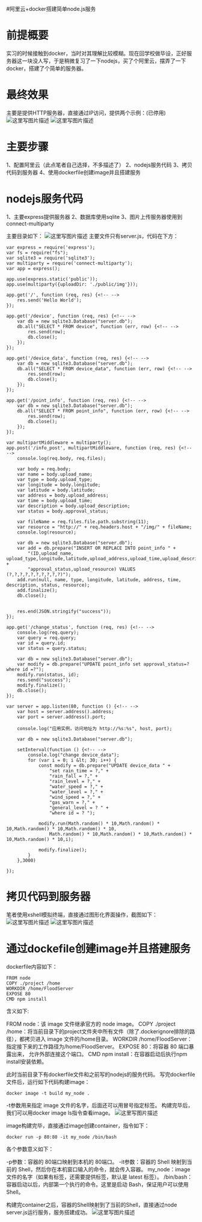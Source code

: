 #阿里云+docker搭建简单node.js服务
# 前提概要

实习的时候接触到docker，当时对其理解比较模糊。现在回学校做毕设，正好服务器这一块没人写，于是稍微复习了一下nodejs，买了个阿里云，摆弄了一下docker，搭建了个简单的服务器。

# 最终效果

主要是提供HTTP服务器，直接通过IP访问，提供两个示例：(已停用)      <img src="https://raw.githubusercontent.com/Double2hao/xujiajia_blog/main/img/16209910460670.png " alt="这里写图片描述" title="">  <img src="https://raw.githubusercontent.com/Double2hao/xujiajia_blog/main/img/16209910462761.png " alt="这里写图片描述" title="">

# 主要步骤

1、配置阿里云（此点笔者自己选择，不多描述了）  2、nodejs服务代码  3、拷贝代码到服务器  4、使用dockerfile创建image并且搭建服务

# nodejs服务代码

1、主要express提供服务器  2、数据库使用sqlite  3、图片上传服务器使用到connect-multiparty

主要目录如下：  <img src="https://raw.githubusercontent.com/Double2hao/xujiajia_blog/main/img/16209910463472.png " alt="这里写图片描述" title="">  主要文件只有server.js，代码在下方：

```
var express = require('express');
var fs = require("fs");
var sqlite3 = require('sqlite3');
var multiparty = require('connect-multiparty');
var app = express();

app.use(express.static('public'));
app.use(multiparty({uploadDir: './public/img'}));

app.get('/', function (req, res) {<!-- -->
    res.send('Hello World');
});

app.get('/device', function (req, res) {<!-- -->
    var db = new sqlite3.Database("server.db");
    db.all("SELECT * FROM device", function (err, row) {<!-- -->
        res.send(row);
        db.close();
    });
});

app.get('/device_data', function (req, res) {<!-- -->
    var db = new sqlite3.Database("server.db");
    db.all("SELECT * FROM device_data", function (err, row) {<!-- -->
        res.send(row);
        db.close();
    });
});

app.get('/point_info', function (req, res) {<!-- -->
    var db = new sqlite3.Database("server.db");
    db.all("SELECT * FROM point_info", function (err, row) {<!-- -->
        res.send(row);
        db.close();
    });
});

var multipartMiddleware = multiparty();
app.post('/info_post', multipartMiddleware, function (req, res) {<!-- -->
    console.log(req.body, req.files);

    var body = req.body;
    var name = body.upload_name;
    var type = body.upload_type;
    var longitude = body.longitude;
    var latitude = body.latitude;
    var address = body.upload_address;
    var time = body.upload_time;
    var description = body.upload_description;
    var status = body.approval_status;

    var fileName = req.files.file.path.substring(11);
    var resource = "http://" + req.headers.host + "/img/" + fileName;
    console.log(resource);

    var db = new sqlite3.Database("server.db");
    var add = db.prepare("INSERT OR REPLACE INTO point_info " +
        "(ID,upload_name, upload_type,longitude,latitude,upload_address,upload_time,upload_description," +
        "approval_status,upload_resource) VALUES (?,?,?,?,?,?,?,?,?,?)");
    add.run(null, name, type, longitude, latitude, address, time, description, status, resource);
    add.finalize();
    db.close();


    res.end(JSON.stringify("success"));
});

app.get('/change_status', function (req, res) {<!-- -->
    console.log(req.query);
    var query = req.query;
    var id = query.id;
    var status = query.status;

    var db = new sqlite3.Database("server.db");
    var modify = db.prepare("UPDATE point_info set approval_status=? where id =?");
    modify.run(status, id);
    res.send("success");
    modify.finalize();
    db.close();
});

var server = app.listen(80, function () {<!-- -->
    var host = server.address().address;
    var port = server.address().port;

    console.log("应用实例，访问地址为 http://%s:%s", host, port);

    var db = new sqlite3.Database("server.db");

    setInterval(function () {<!-- -->
        console.log("change device_data");
        for (var i = 0; i &lt; 30; i++) {
            const modify = db.prepare("UPDATE device_data " +
                "set rain_time = ?," +
                "rain_fall = ?," +
                "rain_level = ?," +
                "water_speed = ?," +
                "water_level = ?," +
                "wind_speed = ?," +
                "gas_warn = ?," +
                "general_level = ? " +
                "where id = ? ");

            modify.run(Math.random() * 10,Math.random() * 10,Math.random() * 10,Math.random() * 10,
                Math.random() * 10,Math.random() * 10,Math.random() * 10,Math.random() * 10,i);

            modify.finalize();
        }
    },3000)

});
```

# 拷贝代码到服务器

笔者使用xshell模拟终端，直接通过图形化界面操作，截图如下：  <img src="https://raw.githubusercontent.com/Double2hao/xujiajia_blog/main/img/16209910464113.png " alt="这里写图片描述" title="">  <img src="https://raw.githubusercontent.com/Double2hao/xujiajia_blog/main/img/16209910465804.png " alt="这里写图片描述" title="">

# 通过dockefile创建image并且搭建服务

dockerfile内容如下：

```
FROM node
COPY ./project /home
WORKDIR /home/FloodServer
EXPOSE 80
CMD npm install

```

含义如下:

>  
 FROM node：该 image 文件继承官方的 node image。  COPY ./project /home：将当前目录下的project文件夹中所有文件（除了.dockerignore排除的路径），都拷贝进入 image 文件的/home目录。  WORKDIR /home/FloodServer：指定接下来的工作路径为/home/FloodServer。  EXPOSE 80：将容器 80 端口暴露出来， 允许外部连接这个端口。  CMD npm install：在容器启动后执行npm install安装依赖。 


此时当前目录下有dockerfile文件和之前写的nodejs的服务代码。  写完dockerfile文件后，运行如下代码构建image：

```
docker image -t build my_node .
```

-t参数用来指定 image 文件的名字，后面还可以用冒号指定标签。  构建完毕后，我们可以用docker image ls指令查看image。  <img src="https://raw.githubusercontent.com/Double2hao/xujiajia_blog/main/img/16209910467495.png " alt="这里写图片描述" title="">

image构建完毕，直接通过image创建container，指令如下：

```
docker run -p 80:80 -it my_node /bin/bash
```

各个参数意义如下：

>  
 -p参数：容器的 80端口映射到本机的 80端口。  -it参数：容器的 Shell 映射到当前的 Shell，然后你在本机窗口输入的命令，就会传入容器。  my_node：image 文件的名字（如果有标签，还需要提供标签，默认是 latest 标签）。  /bin/bash：容器启动以后，内部第一个执行的命令。这里是启动 Bash，保证用户可以使用 Shell。 


构建完container之后，容器的Shell映射到了当前的Shell，直接通过node server.js运行服务，服务搭建成功。  <img src="https://raw.githubusercontent.com/Double2hao/xujiajia_blog/main/img/16209910469106.png " alt="这里写图片描述" title="">